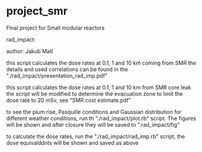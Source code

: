 # project_smr
FInal project for Small modular reactors




rad_impact:

  author: Jakub Matl


  this script calculates the dose rates at 0.1, 1 and 10 km coming from SMR 
  the details and used correlations can be found in the "./rad_impact/presentation_rad_imp.pdf"
  
  
  this script calculates the dose rates at 0.1, 1 and 10 km from SMR core leak
  the script will be modified to determine the evacuation zone to limit the dose rate to 20 mSv, see "SMR cost estimate.pdf"

  to see the plum rise, Pasquille conditions and Gaussian distribution for different weather conditions, 
    run th "./rad_impact/plot.rb" script. The figures will be shown and after closure they will be saved to ".rad_impact/fig"
   
  to calculate the dose rates, run the "./rad_impact/rad_imp.rb" script, the dose equivalddnts will be shown and saved as above
    
  
